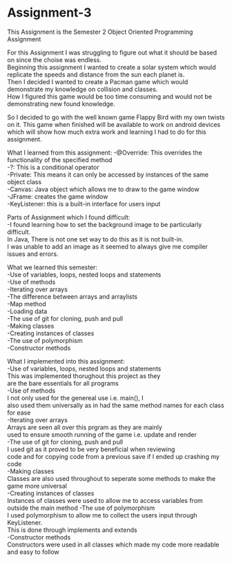 # Assignment-3
This Assignment is the Semester 2 Object Oriented Programming Assignment

For this Assignment I was struggling to figure out what it should be based on since the choise was endless.  
Beginning this assignment I wanted to create a solar system which would replicate the speeds and distance from the sun each planet is.  
Then I decided I wanted to create a Pacman game which would demonstrate my knowledge on collision and classes.  
How I figured this game would be too time consuming and would not be demonstrating new found knowledge.  

So I decided to go with the well known game Flappy Bird with my own twists on it.
This game when finished will be available to work on android devices which will show how much extra work and learning I had to do for this assignment.


What I learned from this assignment:
-@Override: This overrides the functionality of the specified method  
-?: This is a conditional operator  
-Private: This means it can only be accessed by instances of the same object class  
-Canvas: Java object which allows me to draw to the game window  
-JFrame: creates the game window  
-KeyListener: this is a built-in interface for users input  

Parts of Assignment which I found difficult:  
-I found learning how to set the background image to be particularly difficult.  
 In Java, There is not one set way to do this as it is not built-in.  
 I was unable to add an image as it seemed to always give me compiler issues and errors.  

What we learned this semester:  
-Use of variables, loops, nested loops and statements  
-Use of methods  
-Iterating over arrays  
-The difference between arrays and arraylists  
-Map method  
-Loading data   
-The use of git for cloning, push and pull  
-Making classes  
-Creating instances of classes  
-The use of polymorphism  
-Constructor methods  

What I implemented into this assignment:  
-Use of variables, loops, nested loops and statements  
 This was implemented thorughout this project as they   
 are the bare essentials for all programs  
-Use of methods   
 I not only used for the genereal use i.e. main(), I   
 also used them universally as in had the same method names for each class for ease  
-Iterating over arrays   
 Arrays are seen all over this prgram as they are mainly   
 used to ensure smooth running of the game i.e. update and render  
-The use of git for cloning, push and pull    
 I used git as it proved to be very beneficial when reviewing   
 code and for copying code from a previous save if I ended up crashing my code  
-Making classes   
 Classes are also used throughout to seperate some methods to make the   
 game more universal  
-Creating instances of classes    
 Instances of classes were used to allow me to access variables from  
 outside the main method 
-The use of polymorphism   
 I used polymorphism to allow me to collect the users input through KeyListener.  
 This is done through implements and extends  
-Constructor methods  
 Constructors were used in all classes which made my code more readable and easy to follow  
  
     



